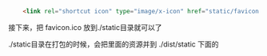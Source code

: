 ```html
    <link rel="shortcut icon" type="image/x-icon" href="static/favicon.ico">
```

接下来，把 favicon.ico 放到./static目录就可以了

./static目录在打包的时候，会把里面的资源并到 ./dist/static 下面的